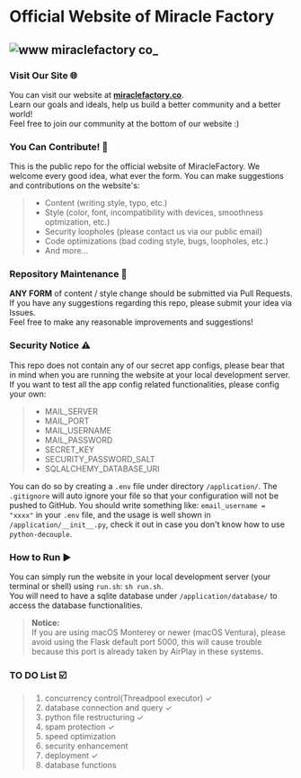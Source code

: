 # Official Website of Miracle Factory

![www miraclefactory co_](https://user-images.githubusercontent.com/89094576/181905465-13b919fb-b708-4ab3-b7d1-cda12a4d5537.png)
---

### Visit Our Site 🌐
You can visit our website at [**miraclefactory.co**](https://miraclefactory.co/).   
Learn our goals and ideals, help us build a better community and a better world!  
Feel free to join our community at the bottom of our website :)

### You Can Contribute! 🌟
This is the public repo for the official website of MiracleFactory. We welcome every good idea, what ever the form. 
You can make suggestions and contributions on the website's:    
> * Content (writing style, typo, etc.)
> * Style (color, font, incompatibility with devices, smoothness optmization, etc.)
> * Security loopholes (please contact us via our public email)
> * Code optimizations (bad coding style, bugs, loopholes, etc.)
> * And more...

### Repository Maintenance 🔨
**ANY FORM** of content / style change should be submitted via Pull Requests.   
If you have any suggestions regarding this repo, please submit your idea via Issues.   
Feel free to make any reasonable improvements and suggestions!

### Security Notice ⚠️
This repo does not contain any of our secret app configs, please bear that in mind when you are running the website at your local development server. 
If you want to test all the app config related functionalities, please config your own:   
> * MAIL_SERVER
> * MAIL_PORT
> * MAIL_USERNAME
> * MAIL_PASSWORD
> * SECRET_KEY
> * SECURITY_PASSWORD_SALT
> * SQLALCHEMY_DATABASE_URI

You can do so by creating a `.env` file under directory `/application/`. 
The `.gitignore` will auto ignore your file so that your configuration will not be pushed to GitHub. 
You should write something like: `email_username = "xxxx"` in your `.env` file, and the usage is well shown in `/application/__init__.py`, 
check it out in case you don't know how to use `python-decouple`.   

### How to Run ▶️
You can simply run the website in your local development server (your terminal or shell) using `run.sh`: `sh run.sh`.   
You will need to have a sqlite database under `/application/database/` to access the database functionalities.
> **Notice:**   
> If you are using macOS Monterey or newer (macOS Ventura), please avoid using the Flask default port 5000, 
this will cause trouble because this port is already taken by AirPlay in these systems.   

### TO DO List ☑️
> 1. concurrency control(Threadpool executor) ✓
> 2. database connection and query ✓
> 3. python file restructuring ✓
> 4. spam protection ✓
> 5. speed optimization
> 6. security enhancement
> 7. deployment ✓
> 8. database functions

